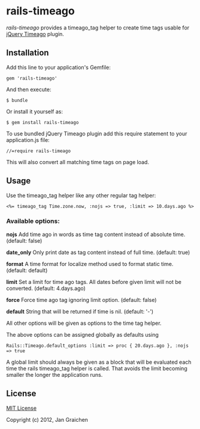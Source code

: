# rails-timeago

*rails-timeago* provides a timeago_tag helper to create time tags usable for 
[jQuery Timeago](https://github.com/rmm5t/jquery-timeago) plugin.

## Installation

Add this line to your application's Gemfile:

    gem 'rails-timeago'

And then execute:

    $ bundle

Or install it yourself as:

    $ gem install rails-timeago

To use bundled jQuery Timeago plugin add this require statement to your application.js file:

    //=require rails-timeago

This will also convert all matching time tags on page load. 

## Usage

Use the timeago_tag helper like any other regular tag helper:

    <%= timeago_tag Time.zone.now, :nojs => true, :limit => 10.days.ago %>


### Available options:

**nojs**
Add time ago in words as time tag content instead of absolute time. 
(default: false)

**date_only**
Only print date as tag content instead of full time. 
(default: true)

**format**
A time format for localize method used to format static time. 
(default: default)
 
**limit**
Set a limit for time ago tags. All dates before given limit will not be converted. 
(default: 4.days.ago) 

**force**
Force time ago tag ignoring limit option. 
(default: false)

**default**
String that will be returned if time is nil.
(default: '-')

All other options will be given as options to the time tag helper.

The above options can be assigned globally as defaults using

    Rails::Timeago.default_options :limit => proc { 20.days.ago }, :nojs => true

A global limit should always be given as a block that will be evaluated each time
the rails timeago_tag helper is called. That avoids the limit becoming smaller the
longer the application runs.

## License

[MIT License](http://www.opensource.org/licenses/mit-license.php)

Copyright (c) 2012, Jan Graichen
